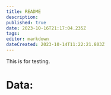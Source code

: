 ```yaml
---
title: README
description: 
published: true
date: 2023-10-16T21:17:04.235Z
tags: 
editor: markdown
dateCreated: 2023-10-14T11:22:21.803Z
---
```


This is for testing.
<h1>Data:</h1>